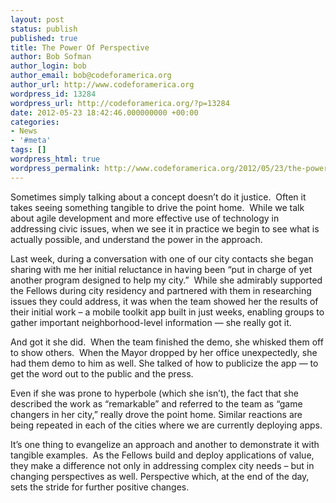 ```yaml
---
layout: post
status: publish
published: true
title: The Power Of Perspective
author: Bob Sofman
author_login: bob
author_email: bob@codeforamerica.org
author_url: http://www.codeforamerica.org
wordpress_id: 13284
wordpress_url: http://codeforamerica.org/?p=13284
date: 2012-05-23 18:42:46.000000000 +00:00
categories:
- News
- '#meta'
tags: []
wordpress_html: true
wordpress_permalink: http://www.codeforamerica.org/2012/05/23/the-power-of-perspective/
---
```


<p>Sometimes simply talking about a concept doesn’t do it justice.  Often it takes seeing something tangible to drive the point home.  While we talk about agile development and more effective use of technology in addressing civic issues, when we see it in practice we begin to see what is actually possible, and understand the power in the approach.</p>
<p>Last week, during a conversation with one of our city contacts she began sharing with me her initial reluctance in having been “put in charge of yet another program designed to help my city.”  While she admirably supported the Fellows during city residency and partnered with them in researching issues they could address, it was when the team showed her the results of their initial work – a mobile toolkit app built in just weeks, enabling groups to gather important neighborhood-level information — she really got it.</p>
<p>And got it she did.  When the team finished the demo, she whisked them off to show others.  When the Mayor dropped by her office unexpectedly, she had them demo to him as well. She talked of how to publicize the app — to get the word out to the public and the press.</p>
<p>Even if she was prone to hyperbole (which she isn’t), the fact that she described the work as “remarkable” and referred to the team as “game changers in her city,” really drove the point home. Similar reactions are being repeated in each of the cities where we are currently deploying apps.</p>
<p>It’s one thing to evangelize an approach and another to demonstrate it with tangible examples.  As the Fellows build and deploy applications of value, they make a difference not only in addressing complex city needs – but in changing perspectives as well. Perspective which, at the end of the day, sets the stride for further positive changes.</p>

